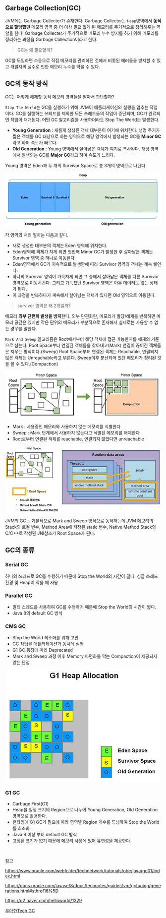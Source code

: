 ## Garbage Collection(GC)

JVM에는 Garbage Collecter가 존재한다. Garbage Collecter는 `Heap`영역에서 **동적으로 할당했던** 메모리 영역 중 더 이상 필요 없게 된 메모리를 주기적으로 정리해주는 역할을 한다. Garbage Collecter가 주기적으로 메모리 누수 방지를 하기 위해 메모리를 정리하는 과정을 Garbage Collection이라고 한다. 

> GC는 왜 필요할까?

GC를 도입하면 수동으로 직접 메모리를 관리하던 것에서 비롯된 에러들을 방지할 수 있고 개발자의 실수로 인한 메모리 누수를 막을 수 있다.

## GC의 동작 방식

GC는 어떻게 해제할 동적 메모리 영역들을 알아서 판단할까?

`Stop The World`는 GC를 실행하기 위해 JVM이 애플리케이션의 실행을 멈추는 작업이다. GC를 실행하는 쓰레드를 제외한 모든 쓰레드들의 작업이 중단되며, GC가 완료되면 작업이 재개된다. 어떤 GC 알고리즘을 사용하더라도 Stop The World는 발생한다.
  
- **Young Generation** : 새롭게 생성된 객체 대부분이 여기에 위치한다. 생명 주기가 짧은 객체를 GC 대상으로 하는 영역으로 해당 영역에서 발생되는 GC를 **Minor GC**라고 하며 속도가 빠르다.
- **Old Generation** : Young 영역에서 살아남은 객체가 여기로 복사된다. 해당 영역에서 발생되는 GC를 **Major GC**라고 하며 속도가 느리다.

Young 영역은 Eden과 두 개의 Survivor Space로 총 3개의 영역으로 나뉜다.

![img](https://github.com/dilmah0203/TIL/blob/main/Image/Heap.png)

각 영역의 처리 절차는 다음과 같다.

- 새로 생성한 대부분의 객체는 Eden 영역에 위치한다.
- Eden영역에 객체가 차게 되면 첫번째 Minor GC가 발생한 후 살아남은 객체는 Survivor 영역 중 하나로 이동된다.
- Eden영역에서 GC가 지속적으로 발생함에 따라 Survivor 영역의 객체는 계속 쌓인다. 
- 하나의 Survivor 영역이 가득차게 되면 그 중에서 살아남은 객체를 다른 Survivor영역으로 이동시킨다. 그리고 가득찼던 Survivor 영역은 아무 데이터도 없는 상태가 된다.
- 이 과정을 반복하다가 계속해서 살아남는 객체가 있다면 Old 영역으로 이동한다. 

> survivor 영역은 왜 2개일까?

메모리 **외부 단편화 발생을 방지**한다. 외부 단편화란, 메모리가 할당/해제를 반복하면 메모리 공간은 있지만 작은 단위의 메모리가 부분적으로 존재해서 실제로는 사용할 수 없는 경우를 말한다.

`Mark And Sweep` 알고리즘은 Root에서부터 해당 객체에 접근 가능한지를 해제의 기준으로 삼는다. Root Space부터 연결된 객체들을 찾아내고(Mark) 연결이 끊어진 객체들은 지우는 방식이다.(Sweep) Root Space부터 연결된 객체는 Reachable, 연결되지 않은 객체는 Unreachable라고 부른다. Sweep이후 분산되어 있던 메모리가 정리된 것을 볼 수 있다.(Compaction)

![img2](https://github.com/dilmah0203/TIL/blob/main/Image/Mark_Sweep.png)

- Mark : 사용중인 메모리와 사용하지 않는 메모리를 식별한다
- Sweep : Mark 단계에서 사용하지 않는다고 식별된 메모리를 해제한다
- Root로부터 연결된 객체를 reachable, 연결되지 않았다면 unreachable 

![img3](https://github.com/dilmah0203/TIL/blob/main/Image/Root%20Space.png)

JVM의 GC는 기본적으로 Mark and Sweep 방식으로 동작하는데 JVM 메모리의 Stack의 로컬 변수, Method Area에 저장된 static 변수, Native Method Stack의 C/C++로 작성된 JNI참조가 Root Space가 된다. 

## GC의 종류

### Serial GC

하나의 쓰레드로 GC를 수행하기 때문에 Stop the World의 시간이 길다.
싱글 쓰레드 환경 및 Heap이 작을 때 사용

### Parallel GC
  - 멀티 스레드를 사용하여 GC를 수행하기 때문에 Stop the World의 시간이 짧다.
  - Java 8의 default GC 방식

### CMS GC
  - Stop the World 최소화를 위해 고안
  - GC 작업을 애플리케이션과 동시에 실행
  - G1 GC 등장에 따라 Deprecated
  -  Mark and Sweep 과정 이후 Memory 파편화를 막는 Compaction이 제공되지 않는 단점
 
![img6](https://github.com/dilmah0203/TIL/blob/main/Image/G1GC_Heap.PNG)

### G1 GC
  - Garbage First(G1)
  - Heap을 일정 크기의 Region으로 나누어 Young Generation, Old Generation 영역으로 활용한다.
  - 런타임에 G1 GC가 필요에 따라 영역별 Region 개수를 튜닝하여 Stop the World를 최소화
  - Java 9 이상 부터 default GC 방식
  - 고정된 크기가 없기 때문에 메모리 사용에 있어 유연성을 제공한다.

<br>

참고

https://www.oracle.com/webfolder/technetwork/tutorials/obe/java/gc01/index.html

https://docs.oracle.com/javase/8/docs/technotes/guides/vm/gctuning/generations.html#sthref16%5D

https://d2.naver.com/helloworld/1329

[우아한Tech GC](https://www.youtube.com/watch?v=FMUpVA0Vvjw)
